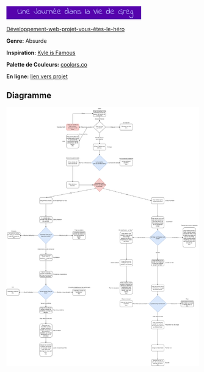 <img src="assets/titre.PNG" style="width: 70%">


[Développement-web-projet-vous-êtes-le-héro](https://smnarnold.com/projets/vous-etes-le-heros)

__Genre:__ Absurde

__Inspiration:__ [Kyle is Famous](https://store.steampowered.com/app/1186740/Kyle_is_Famous_Complete_Edition/)

__Palette de Couleurs:__ [coolors.co](https://coolors.co/d0fef5-bcbff6-007ea7-5603ad-2f195f)

__En ligne:__ [lien vers projet](https://externalsip.github.io/vous_etes_le_hero_journee_greg/)

## Diagramme

<img src="assets/alariebrousseau_jacob_hero_flowchart_sansinfo_582_324MO.png">

